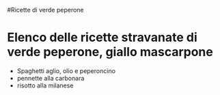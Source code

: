 #Ricette di verde peperone

# Elenco delle ricette stravanate di verde peperone, giallo mascarpone


* Spaghetti aglio, olio e peperoncino
* pennette alla carbonara 
* risotto alla milanese 
